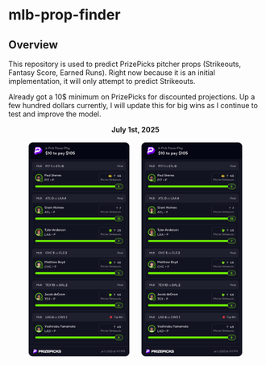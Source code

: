 # mlb-prop-finder

## Overview
This repository is used to predict PrizePicks pitcher props (Strikeouts, Fantasy Score, Earned Runs). Right now because it is an initial implementation, it will only attempt to predict Strikeouts.

Already got a 10$ minimum on PrizePicks for discounted projections. Up a few hundred dollars currently, I will update this for big wins as I continue to test and improve the model.
<p align="center">
  <strong>July 1st, 2025</strong>
  <br/><br/>
  <img src="images/image.png" alt="Sample 1" width="200" style="margin-right:20px; vertical-align:middle;"/>
  <img src="images/image.png" alt="Sample 2" width="200" style="vertical-align:middle;"/>
</p>
